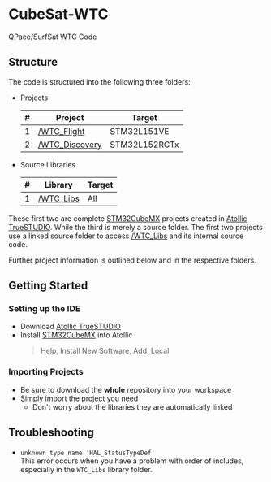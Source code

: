 # CubeSat-WTC
QPace/SurfSat WTC Code

## Structure
The code is structured into the following three folders:
 - Projects  
 
 	  |#|Project|Target|
    --- | --- | ---
    | 1 | [/WTC_Flight](WTC_Flight)       | STM32L151VE
    | 2 | [/WTC_Discovery](WTC_Discovery) | STM32L152RCTx
 - Source Libraries
 
 	  |#|Library|Target|
    --- | --- | --- 
    | 1 | [/WTC_Libs](WTC_Libs) | All

These first two are complete [STM32CubeMX](http://www.st.com/en/development-tools/stsw-stm32095.html#getsoftware-scroll) projects created in [Atollic TrueSTUDIO](https://atollic.com/truestudio/). While the third is merely a source folder. The first two projects use a linked source folder to access [/WTC_Libs](WTC_Libs) and its internal source code. 

Further project information is outlined below and in the respective folders. 

## Getting Started
### Setting up the IDE

 - Download  [Atollic TrueSTUDIO](https://atollic.com/truestudio/)
 - Install [STM32CubeMX](http://www.st.com/en/development-tools/stsw-stm32095.html#getsoftware-scroll) into Atollic
	 > Help, Install New Software, Add, Local

### Importing Projects
 - Be sure to download the **whole** repository into your workspace
 - Simply import the project you need
	 - Don't worry about the libraries they are automatically linked
## Troubleshooting
 - `unknown type name 'HAL_StatusTypeDef'`   
 	This error occurs when you have a problem with order of includes, especially in the `WTC_Libs` library folder.
